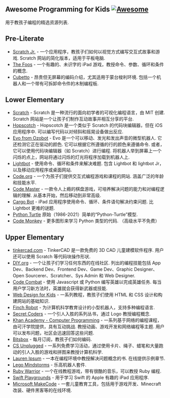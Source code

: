 <div class="github-widget" data-repo="HollyAdele/awesome-programming-for-kids"></div>

## Awesome Programming for Kids [![Awesome](https://cdn.rawgit.com/sindresorhus/awesome/d7305f38d29fed78fa85652e3a63e154dd8e8829/media/badge.svg)](https://github.com/sindresorhus/awesome)
用于教孩子编程的精选资源列表. 


## Pre-Literate
* [Scratch Jr.](https://www.scratchjr.org/)  - 一个应用程序，教孩子们如何以视觉方式编写交互式故事和游戏.  Scratch 网站的简化版本，适用于平板电脑. 
* [The Foos](https://itunes.apple.com/app/id923441570) - 一个有趣的、未识字的 iPad 游戏，教授命令、参数、循环和条件的概念. 
* [Cubetto](https://www.primotoys.com/)  - 昂贵但无屏幕的编码介绍，尤其适用于蒙台梭利环境. 包括一个机器人和一个带有可拆卸命令件的木制编程板. 

## Lower Elementary 
* [Scratch](https://scratch.mit.edu/)  - Scratch 是一种流行的面向初学者的可视化编程语言，由 MIT 创建.  Scratch 网站是一个让孩子们制作互动故事并相互分享的平台.
* [Hopscotch](https://www.gethopscotch.com/)  - Hopscotch 是一个类似于 Scratch 的代码块编辑器，但在 iOS 应用程序中. 可以编写代码以对倾斜和摇晃设备做出反应. 
* [Evo from Ozobot](https://ozoblockly.com/editor?lang=en&robot=evo&mode=2)  - Evo 是一个可以移动、发光和发出声音的微型机器人. 它还检测它正在驱动的颜色. 它可以根据它所遵循的行的颜色来遵循命令. 或者，它可以使用代码块编辑器（如 Scratch）进行编程. 将机器人举到屏幕上一个闪烁的点上，网站将通过闪烁的灯光将程序加载到机器人上. 
* [Lightbot](https://lightbot.com/)  - 使用命令、循环和条件来解决难题. 包含 Lightbot 和 lightbot Jr，以及移动应用程序或桌面网站.   
* [Code.org](https://studio.code.org/)  - 一个为孩子们提供交互式编程游戏和课程的网站. 涵盖广泛的年龄和技能水平.
* [Code Master](https://www.thinkfun.com/products/code-master/)  - 一款令人上瘾的棋盘游戏，可培养解决问题的能力和对编程逻辑的理解. 从基本开始，然后移动到非常高级. 
* [Cargo Bot](https://itunes.apple.com/us/app/cargo-bot/id519690804?mt=8)  - iPad 应用程序使用命令、循环、条件语句解决约束问题. 比 Lightbot 更难的谜题.
* [Python Turtle](https://github.com/PythonTurtle/PythonTurtle) 原始（1986-2021）简单的“Python-Turtle”模型.
* [Code Monkey](https://app.codemonkey.com/users/sign_up/student/age)  - 更多图形来学习 Python 类型的代码.  （高级水平不免费）


## Upper Elementary
* [tinkercad.com](https://www.tinkercad.com/things?type=codeblocks&view_mode=default)  - TinkerCAD 是一款免费的 3D CAD 儿童建模软件程序. 用户还可以使用 Scratch 等代码块操作形状.
* [DIY.org](https://diy.org/skills)  - 一个让孩子们学习任何东西的在线社区. 列出的编程技能包括 App Dev、Backend Dev、Frontend Dev、Game Dev、Graphic Designer、Open Sourcerer、Scratcher、Sys Admin 和 Web Designer. 
* [Code Combat](https://codecombat.com/)  - 使用 Javascript 或 Python 编写英雄以完成英雄任务. 每当用户学习新方法时，英雄就会获得新武器或技能. 
* [Web Design for Kids](https://webdesign.tutsplus.com/series/web-design-for-kids--cms-823) - 一系列教程，教孩子们使用 HTML 和 CSS 设计和构建网站的基础知识.
* [Finch Robot](https://www.birdbraintechnologies.com/finch2/) - 为计算机科学教育设计的小型机器人，支持多种编程语言.
* [Secret Coders](http://www.secret-coders.com/buy-the-books/) - 一个引人入胜的系列丛书，通过 Logo 教授编程概念. 
* [Khan Academy - Computer Programming](https://www.khanacademy.org/computing/computer-programming)  - 一系列基于网络的编程课程，由可汗学院提供，具有互动挑战. 教授动画、游戏开发和网络编程等主题. 用户可以发布问题，社区会迅速回答这些问题.  
* [Bitsbox](https://bitsbox.com/) - 每月订阅，教孩子们如何编码.
* [CS Unplugged](http://csunplugged.org/) - 一系列免费学习活动，通过使用卡片、绳子、蜡笔和大量跑动的引人入胜的游戏和拼图来教授计算机科学.
* [Lauren Ipsum](http://laurenipsum.org/)  - 一本在编程环境中教授解决问题概念的书. 在线提供示例章节.
* [Lego Mindstorms](http://www.lego.com/en-us/mindstorms/?domainredir=mindstorms.lego.com) - 乐高机器人套件.
* [Ruby Warrior](https://www.bloc.io/ruby-warrior#/) - 一个在线教程游戏，带有很酷的音乐，可以教授 Ruby 编程.
* [Swift Playgrounds](http://www.apple.com/swift/playgrounds/) - 用于学习 Swift 的 Apple 有趣的 iPad 应用程序.
* [Microsoft MakeCode](https://www.microsoft.com/en-us/makecode) - 一套儿童教育工具，包括用于游戏开发、Minecraft 改装、硬件黑客等的在线环境.
